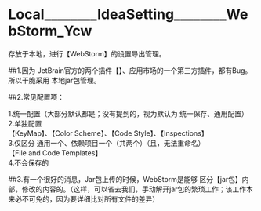 # Local________IdeaSetting________WebStorm_Ycw  
存放于本地，进行【WebStorm】的设置导出管理。  

##1.因为  JetBrain官方的两个插件【】、应用市场的一个第三方插件，都有Bug。所以干脆采用  本地jar包管理。  

##2.常见配置项：  

>>>
1.统一配置（大部分默认都是；没有提到的，视为默认为  统一保存、通用配置）  
2.单独配置  
    【KeyMap】、【Color Scheme】、【Code Style】、【Inspections】  
3.仅区分  通用一个、依赖项目一个（共两个）（且，无法重命名）  
    【File and Code Templates】  
4.不会保存的  


##3.有一个很好的消息，Jar包上传的时候，WebStorm是能够  区分【jar包】内部，修改的内容的。（这样，可以省去我们，手动解开jar包的繁琐工作；该工作本来必不可免的，因为要详细比对所有文件的差异）  
